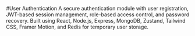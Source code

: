 #User Authentication
A secure authentication module with user registration, JWT-based session management, role-based access control, and password recovery. Built using React, Node.js, Express, MongoDB, Zustand, Tailwind CSS, Framer Motion, and Redis for temporary user storage.
